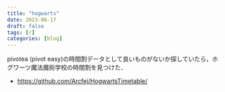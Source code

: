 ```yaml
---
title: "hogwarts"
date: 2023-06-17
draft: false
tags: [r]
categories: [blog]
---
```


pivotea (pivot easy)の時間割データとして良いものがないか探していたら，ホグワーツ魔法魔術学校の時間割を見つけた．

- https://github.com/Arcfej/HogwartsTimetable/   
